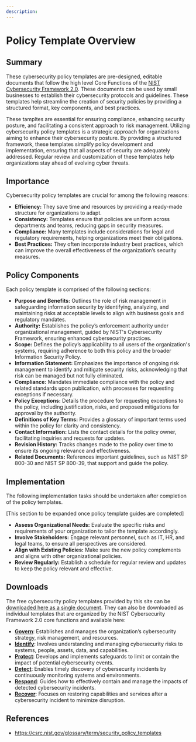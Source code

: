 ```yaml
---
description: 
---
```


# Policy Template Overview

## Summary

These cybersecurity policy templates are pre-designed, editable documents that follow the high level Core Functions of the [NIST Cybersecurity Framework 2.0](https://www.nist.gov/cyberframework). These documents can be used by small businesses to establish their cybersecurity protocols and guidelines. These templates help streamline the creation of security policies by providing a structured format, key components, and best practices.

These tampltes are essential for ensuring compliance, enhancing security posture, and facilitating a consistent approach to risk management. Utilizing cybersecurity policy templates is a strategic approach for organizations aiming to enhance their cybersecurity posture. By providing a structured framework, these templates simplify policy development and implementation, ensuring that all aspects of security are adequately addressed. Regular review and customization of these templates help organizations stay ahead of evolving cyber threats.

## Importance

Cybersecurity policy templates are crucial for among the following reasons:

* **Efficiency:** They save time and resources by providing a ready-made structure for organizations to adapt.
* **Consistency:** Templates ensure that policies are uniform across departments and teams, reducing gaps in security measures.
* **Compliance:** Many templates include considerations for legal and regulatory requirements, helping organizations meet their obligations.
* **Best Practices:** They often incorporate industry best practices, which can improve the overall effectiveness of the organization’s security measures.

## Policy Components

Each policy template is comprised of the following sections:

* **Purpose and Benefits:** Outlines the role of risk management in safeguarding information security by identifying, analyzing, and maintaining risks at acceptable levels to align with business goals and regulatory mandates.
* **Authority:** Establishes the policy’s enforcement authority under organizational management, guided by NIST's Cybersecurity Framework, ensuring enhanced cybersecurity practices.
* **Scope:** Defines the policy’s applicability to all users of the organization's systems, requiring adherence to both this policy and the broader Information Security Policy.
* **Information Statement:** Emphasizes the importance of ongoing risk management to identify and mitigate security risks, acknowledging that risk can be managed but not fully eliminated.
* **Compliance:** Mandates immediate compliance with the policy and related standards upon publication, with processes for requesting exceptions if necessary.
* **Policy Exceptions:** Details the procedure for requesting exceptions to the policy, including justification, risks, and proposed mitigations for approval by the authority.
* **Definitions of Key Terms:** Provides a glossary of important terms used within the policy for clarity and consistency.
* **Contact Information:** Lists the contact details for the policy owner, facilitating inquiries and requests for updates.
* **Revision History:** Tracks changes made to the policy over time to ensure its ongoing relevance and effectiveness.
* **Related Documents:** References important guidelines, such as NIST SP 800-30 and NIST SP 800-39, that support and guide the policy.

## Implementation

The following implementation tasks should be undertaken after completion of the policy templates.

[This section to be expanded once policy template guides are completed]

* **Assess Organizational Needs:** Evaluate the specific risks and requirements of your organization to tailor the template accordingly.
* **Involve Stakeholders:** Engage relevant personnel, such as IT, HR, and legal teams, to ensure all perspectives are considered.
* **Align with Existing Policies:** Make sure the new policy complements and aligns with other organizational policies.
* **Review Regularly:** Establish a schedule for regular review and updates to keep the policy relevant and effective.

## Downloads

The free cybersecurity policy templates provided by this site can be [downloaded here as a single document](/templates/combined/to-contain-combined-templates.txt). They can also be downloaded as individual templates that are organized by the NIST Cybersecurity Framework 2.0 core functions and available here:

* [**Govern**](/pages/govern/govern.md): Establishes and manages the organization’s cybersecurity strategy, risk management, and resources.
* [**Identify**](/pages/identify/identify.md): Involves understanding and managing cybersecurity risks to systems, people, assets, data, and capabilities.
* [**Protect**](/pages/protect/protect.md): Develops and implements safeguards to limit or contain the impact of potential cybersecurity events.
* [**Detect**](/pages/detect/detect.md): Enables timely discovery of cybersecurity incidents by continuously monitoring systems and environments.
* [**Respond**](/pages/respond/respond.md): Guides how to effectively contain and manage the impacts of detected cybersecurity incidents.
* [**Recover**](/pages/recover/readme.md): Focuses on restoring capabilities and services after a cybersecurity incident to minimize disruption.

## References

* <https://csrc.nist.gov/glossary/term/security_policy_templates>
